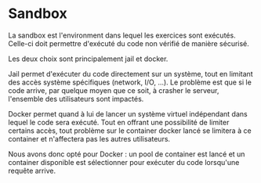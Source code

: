 # Sandbox

La sandbox est l'environment dans lequel les exercices sont exécutés. Celle-ci doit permettre d'exécuté du code non vérifié de manière sécurisé.

Les deux choix sont principalement jail et docker.

Jail permet d'exécuter du code directement sur un système, tout en limitant des accès système spécifiques (network, I/O, ...). Le problème est que si le code arrive, par quelque moyen que ce soit, à crasher le serveur, l'ensemble des utilisateurs sont impactés.

Docker permet quand à lui de lancer un système virtuel indépendant dans lequel le code sera exécuté. Tout en offrant une possibilité de limiter certains accès, tout problème sur le container docker lancé se limitera à ce container et n'affectera pas les autres utilisateurs.

Nous avons donc opté pour Docker : un pool de container est lancé et un container disponible est sélectionner pour exécuter du code lorsqu'une requête arrive.
